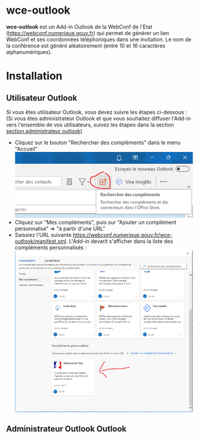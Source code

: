 # wce-outlook

**wce-outlook** est un Add-in Outlook de la WebConf de l'Etat (https://webconf.numerique.gouv.fr) qui permet de générer un lien WebConf et ses coordonnées téléphoniques dans une invitation.
Le nom de la conférence est généré aléatoirement (entre 10 et 16 caractères alphanumériques).

# Installation
## Utilisateur Outlook 
Si vous êtes utilisateur Outlook, vous devez suivre les étapes ci-dessous : (Si vous êtes administrateur Outlook et que vous souhaitez diffuser l'Add-in vers l'ensemble de vos utilisateurs, suivez les étapes  dans la section [section administrateur outlook](#administrateur-outlook-outlook))
 - Cliquez sur le bouton "Rechercher des compléments" dans le menu "Accueil"
![Rechercher des compléments](./readme_resources/images/rechercher_complements.png)
 - Cliquez sur "Mes compléments", puis sur "Ajouter un complément personnalisé" => "à partir d'une URL"
 - Saissiez l'URL suivante https://webconf.numerique.gouv.fr/wce-outlook/manifest.xml. L'Add-in devarit s'afficher dans la liste des compléments personnalisés : 
 ![Add-in wce ajouté](./readme_resources/images/addin_wce.png)
## Administrateur Outlook Outlook 

